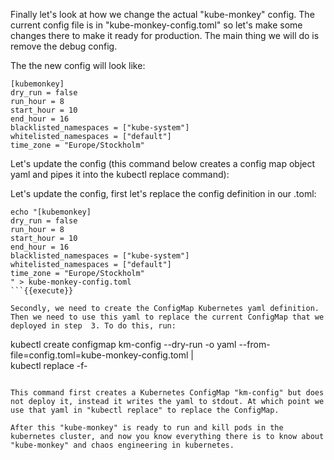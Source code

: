 Finally let's look at how we change the actual "kube-monkey" config. The current config file is in "kube-monkey-config.toml" so let's make some changes there to make it ready for production. The main thing we will do is remove the debug config.

The the new config will look like:
```
[kubemonkey]
dry_run = false
run_hour = 8
start_hour = 10
end_hour = 16
blacklisted_namespaces = ["kube-system"]
whitelisted_namespaces = ["default"]
time_zone = "Europe/Stockholm"
```

Let's update the config (this command below creates a config map object yaml and pipes it into the kubectl replace command):

Let's update the config, first let's replace the config definition in our .toml:
```
echo "[kubemonkey]
dry_run = false
run_hour = 8
start_hour = 10
end_hour = 16
blacklisted_namespaces = ["kube-system"]
whitelisted_namespaces = ["default"]
time_zone = "Europe/Stockholm"
" > kube-monkey-config.toml
```{{execute}}

Secondly, we need to create the ConfigMap Kubernetes yaml definition. Then we need to use this yaml to replace the current ConfigMap that we deployed in step  3. To do this, run: 

```
kubectl create configmap km-config --dry-run -o yaml --from-file=config.toml=kube-monkey-config.toml | \
kubectl replace -f-
```{{execute}}

This command first creates a Kubernetes ConfigMap "km-config" but does not deploy it, instead it writes the yaml to stdout. At which point we use that yaml in "kubectl replace" to replace the ConfigMap.

After this "kube-monkey" is ready to run and kill pods in the kubernetes cluster, and now you know everything there is to know about "kube-monkey" and chaos engineering in kubernetes.

